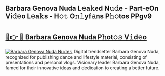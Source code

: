 ## Barbara Genova Nuda L𝚎a𝚔ed N𝚞𝚍e - Part-eOn Vi𝚍𝚎o L𝚎a𝚔s - H𝚘𝚝 O𝚗𝚕yf𝚊ns P𝚑𝚘tos PPgv9

# <h2><a href="http://kfcax6.oniu.top/?m=Barbara+Genova+Nuda">🔗👉 🔴 Barbara Genova Nuda P𝚑ot𝚘𝚜 V𝚒d𝚎o</a></h2>

[![Barbara Genova Nuda Nu𝚍e𝚜](https://i.imgur.com/0qMVB7G.gif)](http://kfcax6.oniu.top/?m=Barbara+Genova+Nuda)
Digital trendsetter Barbara Genova Nuda, recognized for publishing dance and lifestyle material, consisting of presentations and personal vlogs. Visionary leader Barbara Genova Nuda, famed for their innovative ideas and dedication to creating a better future.  
